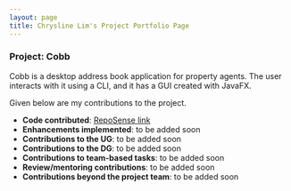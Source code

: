 ```yaml
---
layout: page
title: Chrysline Lim's Project Portfolio Page
---
```


### Project: Cobb 

Cobb is a desktop address book application for property agents. The user interacts with it using a CLI, and it has a GUI created with JavaFX.

Given below are my contributions to the project. 

- **Code contributed**: [RepoSense link](https://nus-cs2103-ay2223s1.github.io/tp-dashboard/?search=chryslinelim&breakdown=true)
- **Enhancements implemented**: to be added soon
- **Contributions to the UG**: to be added soon
- **Contributions to the DG**: to be added soon
- **Contributions to team-based tasks**: to be added soon
- **Review/mentoring contributions**: to be added soon
- **Contributions beyond the project team**: to be added soon
